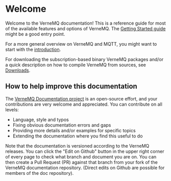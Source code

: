 # Welcome

Welcome to the VerneMQ documentation! This is a reference guide for most of the available features and options of VerneMQ. The [Getting Started guide](getting-started.md) might be a good entry point.



For a more general overview on VerneMQ and MQTT, you might want to start with the [introduction](https://vernemq.com/intro/index.html).

For downloading the subscription-based binary VerneMQ packages and/or a quick description on how to compile VerneMQ from sources, see [Downloads](https://vernemq.com/downloads/index.html).

## How to help improve this documentation

The [VerneMQ Documentation project](https://github.com/vernemq/vmq-docs) is an open-source effort, and your contributions are very welcome and appreciated. 
You can contribute on all levels:
- Language, style and typos
- Fixing obvious documentation errors and gaps
- Providing more details and/or examples for specific topics
- Extending the documentation where you find this useful to do

Note that the documentation is versioned according to the VerneMQ releases. You can click the "Edit on Github" button in the upper right corner of every page to check what branch and document you are on. You can then create a Pull Request (PR) against that branch from your fork of the VerneMQ documentation repository. (Direct edits on Github are possible for members of the doc repository).

